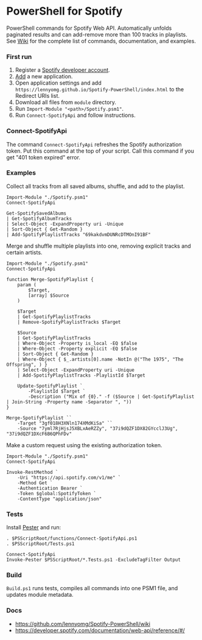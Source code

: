 
# PowerShell for Spotify

PowerShell commands for Spotify Web API. Automatically unfolds paginated results and can add-remove more than 100 tracks in playlists. See [Wiki](https://github.com/lennyomg/Spotify-PowerShell/wiki) for the complete list of commands, documentation, and examples.

### First run

1. Register a [Spotify developer account](https://developer.spotify.com).
2. [Add](https://developer.spotify.com/documentation/general/guides/authorization/app-settings/) a new application.
3. Open application settings and add `https://lennyomg.github.io/Spotify-PowerShell/index.html` to the Redirect URIs list.
4. Download all files from `module` directory.
5. Run `Import-Module "<path>/Spotify.psm1"`.
6. Run `Connect-SpotifyApi` and follow instructions.

### Connect-SpotifyApi

The command `Connect-SpotifyApi` refreshes the Spotify authorization token. Put this command at the top of your script. Call this command if you get "401 token expired" error. 

### Examples

Collect all tracks from all saved albums, shuffle, and add to the playlist.

```
Import-Module "./Spotify.psm1"
Connect-SpotifyApi

Get-SpotifySavedAlbums
| Get-SpotifyAlbumTracks
| Select-Object -ExpandProperty uri -Unique
| Sort-Object { Get-Random }
| Add-SpotifyPlaylistTracks "69kakdvmDUNRcDTMOnI91BF"
```

Merge and shuffle multiple playlists into one, removing explicit tracks and certain artists.

```
Import-Module "./Spotify.psm1"
Connect-SpotifyApi

function Merge-SpotifyPlaylist {
    param (
        $Target,
        [array] $Source
    )
    
    $Target
    | Get-SpotifyPlaylistTracks
    | Remove-SpotifyPlaylistTracks $Target

    $Source
    | Get-SpotifyPlaylistTracks
    | Where-Object -Property is_local -EQ $false
    | Where-Object -Property explicit -EQ $false
    | Sort-Object { Get-Random }
    | Where-Object { $_.artists[0].name -NotIn @("The 1975", "The Offspring", ) }
    | Select-Object -ExpandProperty uri -Unique
    | Add-SpotifyPlaylistTracks -PlaylistId $Target

    Update-SpotifyPlaylist `
        -PlaylistId $Target `
        -Description ("Mix of {0}." -f ($Source | Get-SpotifyPlaylist | Join-String -Property name -Separator ", "))
}

Merge-SpotifyPlaylist ``
    -Target "3gf018H3XNln174XMdKiSa" ``
    -Source "7yml7RjHjsJ5XBLxAeRZZy", "37i9dQZF1DX82GYcclJ3Ug", "37i9dQZF1DXcF6B6QPhFDv"
```

Make a custom request using the existing authorization token.

```
Import-Module "./Spotify.psm1"
Connect-SpotifyApi

Invoke-RestMethod `
    -Uri "https://api.spotify.com/v1/me" `
    -Method Get `
    -Authentication Bearer `
    -Token $global:SpotifyToken `
    -ContentType "application/json" 
```

### Tests

Install [Pester](https://pester.dev) and run:
```
. $PSScriptRoot/functions/Connect-SpotifyApi.ps1
. $PSScriptRoot/Tests.ps1

Connect-SpotifyApi
Invoke-Pester $PSScriptRoot/*.Tests.ps1 -ExcludeTagFilter Output
```

### Build

`Build.ps1` runs tests, compiles all commands into one PSM1 file, and updates module metadata.

### Docs

* https://github.com/lennyomg/Spotify-PowerShell/wiki
* https://developer.spotify.com/documentation/web-api/reference/#/
